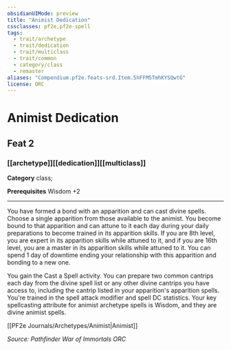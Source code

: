 ```yaml
---
obsidianUIMode: preview
title: "Animist Dedication"
cssclasses: pf2e,pf2e-spell
tags:
  - trait/archetype
  - trait/dedication
  - trait/multiclass
  - trait/common
  - category/class
  - remaster
aliases: "Compendium.pf2e.feats-srd.Item.5hFFM5TmhKYSQwtG"
license: ORC
---
```

# Animist Dedication
## Feat 2
### [[archetype]][[dedication]][[multiclass]]

**Category** class; 



**Prerequisites** Wisdom +2
* * *
You have formed a bond with an apparition and can cast divine spells. Choose a single apparition from those available to the animist. You become bound to that apparition and can attune to it each day during your daily preparations to become trained in its apparition skills. If you are 8th level, you are expert in its apparition skills while attuned to it, and if you are 16th level, you are a master in its apparition skills while attuned to it. You can spend 1 day of downtime ending your relationship with this apparition and bonding to a new one.

You gain the Cast a Spell activity. You can prepare two common cantrips each day from the divine spell list or any other divine cantrips you have access to, including the cantrip listed in your apparition's apparition spells. You're trained in the spell attack modifier and spell DC statistics. Your key spellcasting attribute for animist archetype spells is Wisdom, and they are divine animist spells.

[[PF2e Journals/Archetypes/Animist|Animist]]

*Source: Pathfinder War of Immortals*
*ORC*